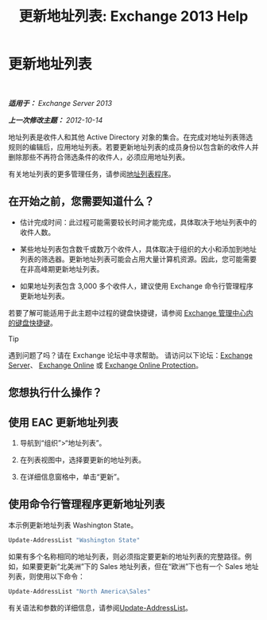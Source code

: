 ﻿---
title: '更新地址列表: Exchange 2013 Help'
TOCTitle: 更新地址列表
ms:assetid: 163e7099-cf14-4bb0-a84c-1401e9db670e
ms:mtpsurl: https://technet.microsoft.com/zh-cn/library/Aa996375(v=EXCHG.150)
ms:contentKeyID: 50489955
ms.date: 01/11/2018
mtps_version: v=EXCHG.150
f1_keywords:
- Microsoft.Exchange.Management.SnapIn.Esm.OrganizationConfiguration.Mailbox.UpdateAddressListWizardForm.ScheduleWizardPage
ms.translationtype: HT
---

# 更新地址列表

 

_**适用于：** Exchange Server 2013_

_**上一次修改主题：** 2012-10-14_

地址列表是收件人和其他 Active Directory 对象的集合。在完成对地址列表筛选规则的编辑后，应用地址列表。若要更新地址列表的成员身份以包含新的收件人并删除那些不再符合筛选条件的收件人，必须应用地址列表。

有关地址列表的更多管理任务，请参阅[地址列表程序](address-list-procedures-exchange-2013-help.md)。

## 在开始之前，您需要知道什么？

  - 估计完成时间：此过程可能需要较长时间才能完成，具体取决于地址列表中的收件人数。

  - 某些地址列表包含数千或数万个收件人，具体取决于组织的大小和添加到地址列表的筛选器。更新地址列表可能会占用大量计算机资源。因此，您可能需要在非高峰期更新地址列表。

  - 如果地址列表包含 3,000 多个收件人，建议使用 Exchange 命令行管理程序更新地址列表。

若要了解可能适用于此主题中过程的键盘快捷键，请参阅 [Exchange 管理中心内的键盘快捷键](keyboard-shortcuts-in-the-exchange-admin-center-exchange-online-protection-help.md)。

> [!TIP]  
> 遇到问题了吗？请在 Exchange 论坛中寻求帮助。 请访问以下论坛：<a href="https://go.microsoft.com/fwlink/p/?linkid=60612">Exchange Server</a>、 <a href="https://go.microsoft.com/fwlink/p/?linkid=267542">Exchange Online</a> 或 <a href="https://go.microsoft.com/fwlink/p/?linkid=285351">Exchange Online Protection</a>。


## 您想执行什么操作？

## 使用 EAC 更新地址列表

1.  导航到“组织”\>“地址列表”。

2.  在列表视图中，选择要更新的地址列表。

3.  在详细信息窗格中，单击“更新”。

## 使用命令行管理程序更新地址列表

本示例更新地址列表 Washington State。

```powershell
Update-AddressList "Washington State"
```

如果有多个名称相同的地址列表，则必须指定要更新的地址列表的完整路径。例如，如果要更新“北美洲”下的 Sales 地址列表，但在“欧洲”下也有一个 Sales 地址列表，则使用以下命令：

```powershell
Update-AddressList "North America\Sales"
```

有关语法和参数的详细信息，请参阅[Update-AddressList](https://technet.microsoft.com/zh-cn/library/aa997982\(v=exchg.150\))。

